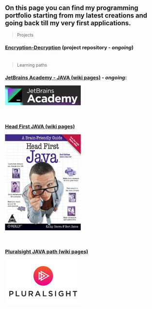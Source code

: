 ## On this page you can find my programming portfolio starting from my latest creations and going back till my very first applications.

> Projects
### [Encryption-Decryption](https://github.com/Kamil-Jankowski/Encryption-Decryption) (project repository - _ongoing_)

#
> Learning paths
### [JetBrains Academy - JAVA (wiki pages)](jet_brains.md) - _ongoing_:
 <img src="academy.png" alt="book_cover" width="250"/>
 <br>
 <br>
 <br>
 
### [Head First JAVA (wiki pages)](head_first_java.md)
 <img src="819TQgUGNsL.jpg" alt="book_cover" width="250"/>
 <br>
 <br>
 <br>

### [Pluralsight JAVA path (wiki pages)](pluralsight.md)
  <img src="PS_logo_F-11.png" alt="course_icon" width="250"/>
